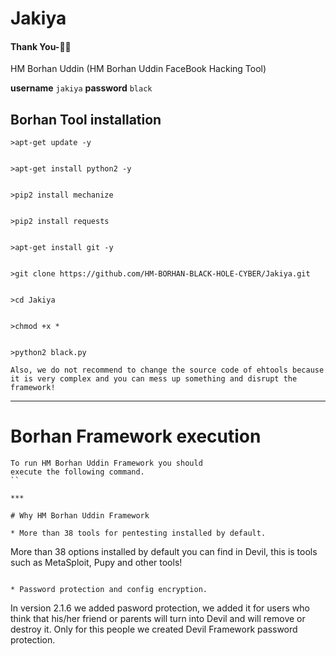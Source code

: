 # Jakiya

#### Thank You-🙏🏼


HM Borhan Uddin (HM Borhan Uddin FaceBook Hacking Tool)
                
**username** `jakiya`
**password** `black`

## Borhan Tool installation

```
>apt-get update -y


>apt-get install python2 -y


>pip2 install mechanize


>pip2 install requests
 
 
>apt-get install git -y


>git clone https://github.com/HM-BORHAN-BLACK-HOLE-CYBER/Jakiya.git


>cd Jakiya 


>chmod +x *


>python2 black.py

```

```
Also, we do not recommend to change the source code of ehtools because 
it is very complex and you can mess up something and disrupt the framework!
```

***

# Borhan Framework execution

```
To run HM Borhan Uddin Framework you should 
execute the following command.
``

***

# Why HM Borhan Uddin Framework

* More than 38 tools for pentesting installed by default.

```
More than 38 options installed by default 
you can find in Devil, this is tools such 
as MetaSploit, Pupy and other tools!
```

* Password protection and config encryption.

```
In version 2.1.6 we added pasword protection, we added 
it for users who think that his/her friend or parents will 
turn into Devil and will remove or destroy it. Only for this 
people we created Devil Framework password protection.
```
